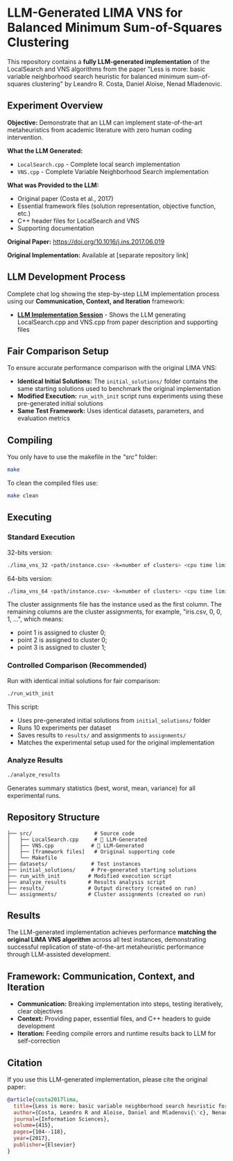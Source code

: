 # LLM-Generated LIMA VNS for Balanced Minimum Sum-of-Squares Clustering

This repository contains a **fully LLM-generated implementation** of the LocalSearch and VNS algorithms from the paper "Less is more: basic variable neighborhood search heuristic for balanced minimum sum-of-squares clustering" by Leandro R. Costa, Daniel Aloise, Nenad Mladenovic.

## Experiment Overview

**Objective:** Demonstrate that an LLM can implement state-of-the-art metaheuristics from academic literature with zero human coding intervention.

**What the LLM Generated:**
- `LocalSearch.cpp` - Complete local search implementation 
- `VNS.cpp` - Complete Variable Neighborhood Search implementation

**What was Provided to the LLM:**
- Original paper (Costa et al., 2017)
- Essential framework files (solution representation, objective function, etc.)
- C++ header files for LocalSearch and VNS
- Supporting documentation

**Original Paper:** https://doi.org/10.1016/j.ins.2017.06.019

**Original Implementation:** Available at [separate repository link]

## LLM Development Process

Complete chat log showing the step-by-step LLM implementation process using our **Communication, Context, and Iteration** framework:
- **[LLM Implementation Session](https://claude.ai/share/50ac7f73-df99-4c96-a52a-50fa6796053f)** - Shows the LLM generating LocalSearch.cpp and VNS.cpp from paper description and supporting files

## Fair Comparison Setup

To ensure accurate performance comparison with the original LIMA VNS:

- **Identical Initial Solutions:** The `initial_solutions/` folder contains the same starting solutions used to benchmark the original implementation
- **Modified Execution:** `run_with_init` script runs experiments using these pre-generated initial solutions
- **Same Test Framework:** Uses identical datasets, parameters, and evaluation metrics

## Compiling

You only have to use the makefile in the *"src"* folder:

```bash
make
```

To clean the compiled files use:

```bash
make clean
```

## Executing

### Standard Execution

32-bits version:
```bash
./lima_vns_32 <path/instance.csv> <k=number of clusters> <cpu time limit> <number of runs> <seed> <path/output file> <path/cluster assignment file>
```

64-bits version:
```bash
./lima_vns_64 <path/instance.csv> <k=number of clusters> <cpu time limit> <number of runs> <seed> <path/output file> <path/cluster assignment file>
```

The cluster assignments file has the instance used as the first column. The remaining columns are the cluster assignments, for example, "iris.csv, 0, 0, 1, ...", which means:
- point 1 is assigned to cluster 0;
- point 2 is assigned to cluster 0;  
- point 3 is assigned to cluster 1;

### Controlled Comparison (Recommended)
Run with identical initial solutions for fair comparison:
```bash
./run_with_init
```

This script:
- Uses pre-generated initial solutions from `initial_solutions/` folder
- Runs 10 experiments per dataset
- Saves results to `results/` and assignments to `assignments/`
- Matches the experimental setup used for the original implementation

### Analyze Results
```bash
./analyze_results
```

Generates summary statistics (best, worst, mean, variance) for all experimental runs.

## Repository Structure

```
├── src/                    # Source code
│   ├── LocalSearch.cpp     # 🤖 LLM-Generated
│   ├── VNS.cpp            # 🤖 LLM-Generated  
│   ├── [framework files]   # Original supporting code
│   └── Makefile
├── datasets/              # Test instances
├── initial_solutions/     # Pre-generated starting solutions
├── run_with_init         # Modified execution script
├── analyze_results       # Results analysis script
├── results/              # Output directory (created on run)
└── assignments/          # Cluster assignments (created on run)
```

## Results

The LLM-generated implementation achieves performance **matching the original LIMA VNS algorithm** across all test instances, demonstrating successful replication of state-of-the-art metaheuristic performance through LLM-assisted development.

## Framework: Communication, Context, and Iteration

- **Communication:** Breaking implementation into steps, testing iteratively, clear objectives
- **Context:** Providing paper, essential files, and C++ headers to guide development  
- **Iteration:** Feeding compile errors and runtime results back to LLM for self-correction

## Citation

If you use this LLM-generated implementation, please cite the original paper:

```bibtex
@article{costa2017lima,
  title={Less is more: basic variable neighborhood search heuristic for balanced minimum sum-of-squares clustering},
  author={Costa, Leandro R and Aloise, Daniel and Mladenovi{\'c}, Nenad},
  journal={Information Sciences},
  volume={415},
  pages={104--118},
  year={2017},
  publisher={Elsevier}
}
```